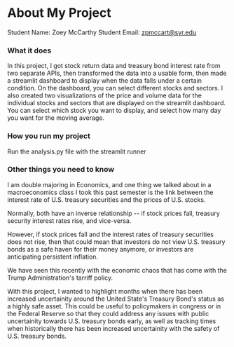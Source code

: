 # About My Project

Student Name:  Zoey McCarthy
Student Email:  zpmccart@syr.edu

### What it does
In this project, I got stock return data and treasury bond interest rate from two separate APIs, then transformed the data into a usable form, then made a streamlit dashboard to display when the data falls under a certain condition. On the dashboard, you can select different stocks and sectors. I also created two visualizations of the price and volume data for the individual stocks and sectors that are displayed on the streamlit dashboard. You can select which stock you want to display, and select how many day you want for the moving average.

### How you run my project
Run the analysis.py file with the streamlit runner

### Other things you need to know

I am double majoring in Economics, and one thing we talked about in a macroeconomics class I took this past semester is the link between the interest rate of U.S. treasury securities and the prices of U.S. stocks.

 Normally, both have an inverse relationship -- if stock prices fall, treasury security interest rates rise, and vice-versa. 
 
 However, if stock prices fall and the interest rates of treasury securities does not rise, then that could mean that investors do not view U.S. treasury bonds as a safe haven for their money anymore, or investors are anticipating persistent inflation. 
 
 We have seen this recently with the economic chaos that has come with the Trump Administration's tarriff policy.

 With this project, I wanted to highlight months when there has been increased uncertainity around the United State's Treasury Bond's status as a highly safe asset. This could be useful to policymakers in congress or in the Federal Reserve so that they could address any issues with public uncertainity towards U.S. treasury bonds early, as well as tracking times when historically there has been increased uncertainity with the safety of U.S. treasury bonds.